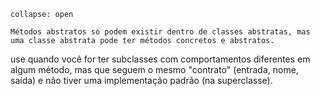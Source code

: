 ```ad-danger
collapse: open

Métodos abstratos só podem existir dentro de classes abstratas, mas uma classe abstrata pode ter métodos concretos e abstratos.
```





use quando você for ter subclasses com comportamentos diferentes em algum método, mas que seguem o mesmo "contrato" (entrada, nome, saída) e não tiver uma implementação padrão (na superclasse).

